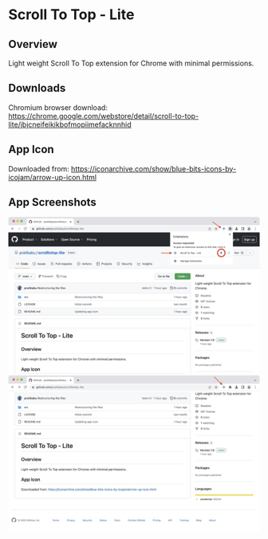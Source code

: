 # Scroll To Top - Lite

## Overview
Light weight Scroll To Top extension for Chrome with minimal permissions.

## Downloads
Chromium browser download: https://chrome.google.com/webstore/detail/scroll-to-top-lite/jbjcneifeikikbofmopiimefacknnhid

## App Icon
Downloaded from: https://iconarchive.com/show/blue-bits-icons-by-icojam/arrow-up-icon.html

## App Screenshots
<img src="screenshots/screenshot-1.jpg" width="600">

<img src="screenshots/screenshot-2.jpg" width="600">
